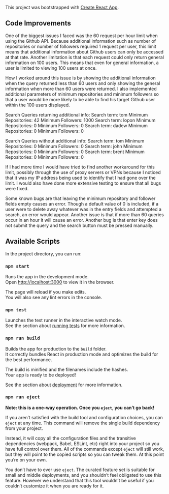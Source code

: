 This project was bootstrapped with [Create React App](https://github.com/facebook/create-react-app).
## Code Improvements

One of the biggest issues I faced was the 60 request per hour limit when using the Github API. Because additional information such as number of repositories or number of followers required 1 request per user, this limit means that additional information about Github users can only be accessed at that rate. Another limitation is that each request could only return general information on 100 users. This means that even for general information, a user is limited to viewing 100 users at once. 

How I worked around this issue is by showing the additional information when the query returned less than 60 users and only showing the general information when more than 60 users were returned. I also implemented additional parameters of minimum repositories and minimum followers so that a user would be more likely to be able to find his target Github user within the 100 users displayed. 

Search Queries returning additional info:
Search term: tom  Minimum Repositories: 42  Minimum Followers: 1000
Search term: lopon  Minimum Repositories: 0   Minimum Followers: 0
Search term: dadew  Minimum Repositories: 0   Minimum Followers: 0

Search Queries without additional info:
Search term: tom  Minimum Repositories: 0  Minimum Followers: 0
Search term: john  Minimum Repositories: 0   Minimum Followers: 0
Search term: brent  Minimum Repositories: 0   Minimum Followers: 0

If I had more time I would have tried to find another workaround for this limit, possibly through the use of proxy servers or VPNs because I noticed that it was my IP address being used to identify that I had gone over the limit. I would also have done more extensive testing to ensure that all bugs were fixed. 

Some known bugs are that leaving the minimum repository and follower fields empty causes an error. Though a default value of 0 is included, if a user were to delete away whatever was in the entry fields and attempted a search, an error would appear. Another issue is that if more than 60 queries occur in an hour it will cause an error. Another bug is that enter key does not submit the query and the search button must be pressed manually. 


## Available Scripts

In the project directory, you can run:

### `npm start`

Runs the app in the development mode.<br />
Open [http://localhost:3000](http://localhost:3000) to view it in the browser.

The page will reload if you make edits.<br />
You will also see any lint errors in the console.

### `npm test`

Launches the test runner in the interactive watch mode.<br />
See the section about [running tests](https://facebook.github.io/create-react-app/docs/running-tests) for more information.

### `npm run build`

Builds the app for production to the `build` folder.<br />
It correctly bundles React in production mode and optimizes the build for the best performance.

The build is minified and the filenames include the hashes.<br />
Your app is ready to be deployed!

See the section about [deployment](https://facebook.github.io/create-react-app/docs/deployment) for more information.

### `npm run eject`

**Note: this is a one-way operation. Once you `eject`, you can’t go back!**

If you aren’t satisfied with the build tool and configuration choices, you can `eject` at any time. This command will remove the single build dependency from your project.

Instead, it will copy all the configuration files and the transitive dependencies (webpack, Babel, ESLint, etc) right into your project so you have full control over them. All of the commands except `eject` will still work, but they will point to the copied scripts so you can tweak them. At this point you’re on your own.

You don’t have to ever use `eject`. The curated feature set is suitable for small and middle deployments, and you shouldn’t feel obligated to use this feature. However we understand that this tool wouldn’t be useful if you couldn’t customize it when you are ready for it.



